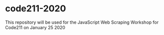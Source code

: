 # code211-2020

This repository will be used for the JavaScript Web Scraping Workshop for Code211 on January 25 2020
